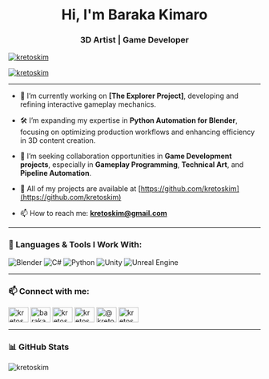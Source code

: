 <h1 align="center">Hi, I'm Baraka Kimaro</h1>
<h3 align="center">3D Artist | Game Developer</h3>

<p align="left">
  <a href="https://github.com/ryo-ma/github-profile-trophy">
    <img src="https://github-profile-trophy.vercel.app/?username=kretoskim" alt="kretoskim" />
  </a>
</p>

<p align="left">
  <a href="https://twitter.com/kretoskim" target="blank">
    <img src="https://img.shields.io/twitter/follow/kretoskim?logo=twitter&style=for-the-badge" alt="kretoskim" />
  </a>
</p>

---

- 🌱 I’m currently working on **[The Explorer Project]**, developing and refining interactive gameplay mechanics.

- 🛠️ I’m expanding my expertise in **Python Automation for Blender**, focusing on optimizing production workflows and enhancing efficiency in 3D content creation.

- 🤝 I’m seeking collaboration opportunities in **Game Development projects**, especially in **Gameplay Programming**, **Technical Art**, and **Pipeline Automation**.

- 📂 All of my projects are available at [https://github.com/kretoskim](https://github.com/kretoskim)

- 📫 How to reach me: **kretoskim@gmail.com**

---

### 🧰 Languages & Tools I Work With:
![Blender](https://img.shields.io/badge/Blender-F5792A?style=for-the-badge&logo=blender&logoColor=white)
![C#](https://img.shields.io/badge/C%23-239120?style=for-the-badge&logo=c-sharp&logoColor=white)
![Python](https://img.shields.io/badge/Python-3776AB?style=for-the-badge&logo=python&logoColor=white)
![Unity](https://img.shields.io/badge/Unity-100000?style=for-the-badge&logo=unity&logoColor=white)
![Unreal Engine](https://img.shields.io/badge/Unreal-313131?style=for-the-badge&logo=unrealengine&logoColor=white)

---

### 📫 Connect with me:
<p align="left">
  <a href="https://twitter.com/kretoskim" target="blank"><img align="center" src="https://raw.githubusercontent.com/rahuldkjain/github-profile-readme-generator/master/src/images/icons/Social/twitter.svg" alt="kretoskim" height="30" width="40" /></a>
  <a href="https://linkedin.com/in/baraka solomon kimaro" target="blank"><img align="center" src="https://raw.githubusercontent.com/rahuldkjain/github-profile-readme-generator/master/src/images/icons/Social/linked-in-alt.svg" alt="baraka solomon kimaro" height="30" width="40" /></a>
  <a href="https://instagram.com/kretoskim" target="blank"><img align="center" src="https://raw.githubusercontent.com/rahuldkjain/github-profile-readme-generator/master/src/images/icons/Social/instagram.svg" alt="kretoskim" height="30" width="40" /></a>
  <a href="https://www.behance.net/kretoskim" target="blank"><img align="center" src="https://raw.githubusercontent.com/rahuldkjain/github-profile-readme-generator/master/src/images/icons/Social/behance.svg" alt="kretoskim" height="30" width="40" /></a>
  <a href="https://medium.com/@kretoskim" target="blank"><img align="center" src="https://raw.githubusercontent.com/rahuldkjain/github-profile-readme-generator/master/src/images/icons/Social/medium.svg" alt="@kretoskim" height="30" width="40" /></a>
  <a href="https://discord.gg/kretoskim" target="blank"><img align="center" src="https://raw.githubusercontent.com/rahuldkjain/github-profile-readme-generator/master/src/images/icons/Social/discord.svg" alt="kretoskim" height="30" width="40" /></a>
</p>

---

### 📊 GitHub Stats
<p><img align="center" src="https://github-readme-stats.vercel.app/api?username=kretoskim&show_icons=true&locale=en" alt="kretoskim" /></p>

